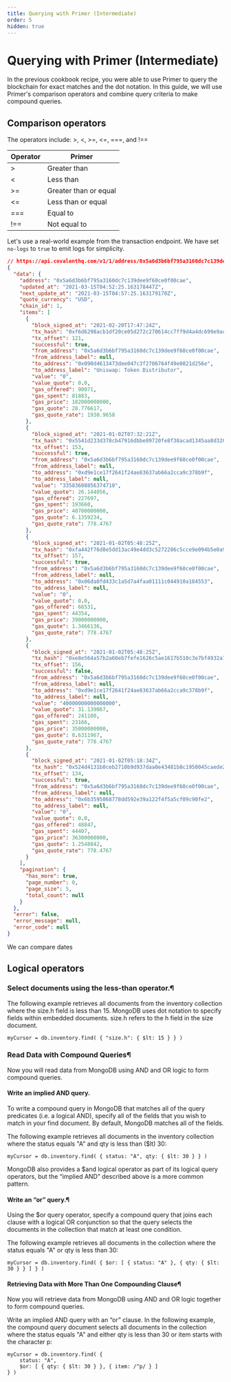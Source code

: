 ```yaml
---
title: Querying with Primer (Intermediate)
order: 5
hidden: true
---
```


# Querying with Primer (Intermediate)

In the previous cookbook recipe, you were able to use Primer to query the blockchain for exact matches and the dot notation. In this guide, we  will use Primer's comparison operators and combine query criteria to make compound queries.


## Comparison operators

The operators include: >, <, >=, <=, ===, and !==

<TableWrap>

|Operator|Primer|
|---|---|
|>|Greater than|
|<|Less than|
|>=|Greater than or equal|
|<=|Less than or equal|
|===|Equal to|
|!==|Not equal to|

</TableWrap>

Let's use a real-world example from the transaction endpoint. We have set `no-logs` to `true` to emit logs for simplicity. 

```json
// https://api.covalenthq.com/v1/1/address/0x5a6d3b6bf795a3160dc7c139dee9f60ce0f00cae/transactions_v2/?no-logs=true&page-number=0&page-size=5&key=...
{
  "data": {
    "address": "0x5a6d3b6bf795a3160dc7c139dee9f60ce0f00cae",
    "updated_at": "2021-03-15T04:52:25.163178447Z",
    "next_update_at": "2021-03-15T04:57:25.163179170Z",
    "quote_currency": "USD",
    "chain_id": 1,
    "items": [
      {
        "block_signed_at": "2021-02-20T17:47:24Z",
        "tx_hash": "0xf6d6298acb1df20ce05d272c270614cc7ff9d4a4dc699e9ac7110dbb36db0130",
        "tx_offset": 121,
        "successful": true,
        "from_address": "0x5a6d3b6bf795a3160dc7c139dee9f60ce0f00cae",
        "from_address_label": null,
        "to_address": "0x090d4613473dee047c3f2706764f49e0821d256e",
        "to_address_label": "Uniswap: Token Distributor",
        "value": "0",
        "value_quote": 0.0,
        "gas_offered": 90071,
        "gas_spent": 81883,
        "gas_price": 182000000000,
        "gas_quote": 28.776617,
        "gas_quote_rate": 1930.9658
      },
      {
        "block_signed_at": "2021-01-02T07:32:21Z",
        "tx_hash": "0x5541d233d378cb47916dbbe89720fe8f38acad1345aa8d320b1bcda1cfe88c4e",
        "tx_offset": 153,
        "successful": true,
        "from_address": "0x5a6d3b6bf795a3160dc7c139dee9f60ce0f00cae",
        "from_address_label": null,
        "to_address": "0xd9e1ce17f2641f24ae83637ab66a2cca9c378b9f",
        "to_address_label": null,
        "value": "33583608856374710",
        "value_quote": 26.144056,
        "gas_offered": 227697,
        "gas_spent": 193660,
        "gas_price": 40700000000,
        "gas_quote": 6.1359234,
        "gas_quote_rate": 778.4767
      },
      {
        "block_signed_at": "2021-01-02T05:48:25Z",
        "tx_hash": "0xfa442f76d8e5dd13ac49e4dd3c5272286c5cce9e094b5e0a93d2d2548d41537e",
        "tx_offset": 157,
        "successful": true,
        "from_address": "0x5a6d3b6bf795a3160dc7c139dee9f60ce0f00cae",
        "from_address_label": null,
        "to_address": "0x06da0fd433c1a5d7a4faa01111c044910a184553",
        "to_address_label": null,
        "value": "0",
        "value_quote": 0.0,
        "gas_offered": 66531,
        "gas_spent": 44354,
        "gas_price": 39000000000,
        "gas_quote": 1.3466136,
        "gas_quote_rate": 778.4767
      },
      {
        "block_signed_at": "2021-01-02T05:48:25Z",
        "tx_hash": "0xe8e564a57b2a60eb7fefe1626c5ae1617b510c3e7bf4932a76b9e9fb4e360573",
        "tx_offset": 156,
        "successful": false,
        "from_address": "0x5a6d3b6bf795a3160dc7c139dee9f60ce0f00cae",
        "from_address_label": null,
        "to_address": "0xd9e1ce17f2641f24ae83637ab66a2cca9c378b9f",
        "to_address_label": null,
        "value": "40000000000000000",
        "value_quote": 31.139067,
        "gas_offered": 241100,
        "gas_spent": 23166,
        "gas_price": 35000000000,
        "gas_quote": 0.6311967,
        "gas_quote_rate": 778.4767
      },
      {
        "block_signed_at": "2021-01-02T05:18:34Z",
        "tx_hash": "0x524d4131b0ceb2710b9d937daa0e43481b8c1950045caede2f4bb9e8863193b9",
        "tx_offset": 134,
        "successful": true,
        "from_address": "0x5a6d3b6bf795a3160dc7c139dee9f60ce0f00cae",
        "from_address_label": null,
        "to_address": "0x6b3595068778dd592e39a122f4f5a5cf09c90fe2",
        "to_address_label": null,
        "value": "0",
        "value_quote": 0.0,
        "gas_offered": 48847,
        "gas_spent": 44407,
        "gas_price": 36300000000,
        "gas_quote": 1.2548842,
        "gas_quote_rate": 778.4767
      }
    ],
    "pagination": {
      "has_more": true,
      "page_number": 0,
      "page_size": 5,
      "total_count": null
    }
  },
  "error": false,
  "error_message": null,
  "error_code": null
}

```
We can compare dates 



## Logical operators


### Select documents using the less-than operator.¶

The following example retrieves all documents from the inventory collection where the size.h field is less than 15. MongoDB uses dot notation to specify fields within embedded documents. size.h refers to the h field in the size document.

    myCursor = db.inventory.find( { "size.h": { $lt: 15 } } )


### Read Data with Compound Queries¶

Now you will read data from MongoDB using AND and OR logic to form compound queries.

#### Write an implied AND query.

To write a compound query in MongoDB that matches all of the query predicates (i.e. a logical AND), specify all of the fields that you wish to match in your find document. By default, MongoDB matches all of the fields.

The following example retrieves all documents in the inventory collection where the status equals "A" and qty is less than ($lt) 30:

    myCursor = db.inventory.find( { status: "A", qty: { $lt: 30 } } )

MongoDB also provides a $and logical operator as part of its logical query operators, but the “implied AND” described above is a more common pattern.

#### Write an “or” query.¶


Using the $or query operator, specify a compound query that joins each clause with a logical OR conjunction so that the query selects the documents in the collection that match at least one condition.

The following example retrieves all documents in the collection where the status equals "A" or qty is less than 30:

    myCursor = db.inventory.find( { $or: [ { status: "A" }, { qty: { $lt: 30 } } ] } )

#### Retrieving Data with More Than One Compounding Clause¶


Now you will retrieve data from MongoDB using AND and OR logic together to form compound queries.

Write an implied AND query with an “or” clause.
In the following example, the compound query document selects all documents in the collection where the status equals "A" and either qty is less than 30 or item starts with the character p:

    myCursor = db.inventory.find( {
        status: "A",
        $or: [ { qty: { $lt: 30 } }, { item: /^p/ } ]
    } )


